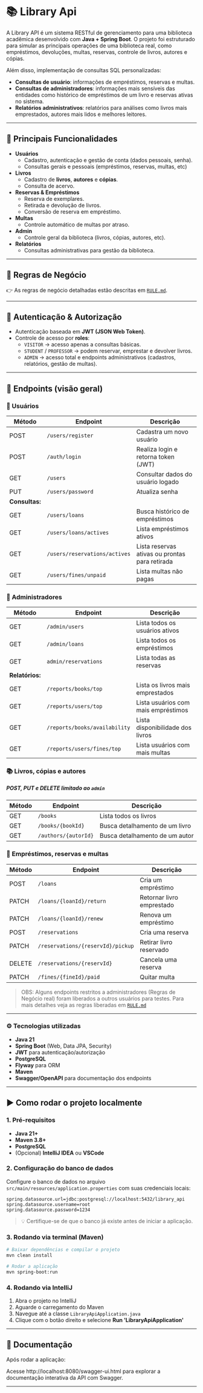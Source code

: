 # 📚 Library Api

A Library API é um sistema RESTful de gerenciamento para uma biblioteca acadêmica desenvolvido com **Java + Spring Boot**.
O projeto foi estruturado para simular as principais operações de uma biblioteca real, como empréstimos, devoluções, multas, reservas, controle de livros, autores e cópias.

Além disso, implementação de consultas SQL personalizadas:
-  **Consultas de usuário**: informações de empréstimos, reservas e multas.
-  **Consultas de administradores**: informações mais sensíveis das entidades como histórico de empréstimos de um livro e reservas ativas no sistema.
-  **Relatórios administrativos**: relatórios para análises como livros mais emprestados, autores mais lidos e melhores leitores.


--- 
## 📌 Principais Funcionalidades

- **Usuários**
  - Cadastro, autenticação e gestão de conta (dados pessoais, senha).
  - Consultas gerais e pessoais (empréstimos, reservas, multas, etc)
- **Livros**
  - Cadastro de **livros**, **autores** e **cópias**.
  - Consulta de acervo.
- **Reservas & Empréstimos**
  - Reserva de exemplares.
  - Retirada e devolução de livros.
  - Conversão de reserva em empréstimo.
- **Multas**
  - Controle automático de multas por atraso.
- **Admin**
  - Controle geral da biblioteca (livros, cópias, autores, etc).
- **Relatórios**
  - Consultas administrativas para gestão da biblioteca.

---

## 📘 Regras de Negócio

 👉 As regras de negócio detalhadas estão descritas em [`RULE.md`](./RULE.md).

---

## 🔑 Autenticação & Autorização

- Autenticação baseada em **JWT (JSON Web Token)**.
- Controle de acesso por **roles**:
  - `VISITOR` → acesso apenas a consultas básicas.
  - `STUDENT` / `PROFESSOR` → podem reservar, emprestar e devolver livros.
  - `ADMIN` → acesso total e endpoints administrativos (cadastros, relatórios, gestão de multas).


---
## 📡 Endpoints (visão geral)

### 👤 Usuários
| Método         | Endpoint                      | Descrição                                      |
|----------------|-------------------------------|------------------------------------------------|
| POST           | `/users/register`             | Cadastra um novo usuário                       |
| POST           | `/auth/login`                 | Realiza login e retorna token (JWT)            |
| GET            | `/users`                      | Consultar dados do usuário logado              |
| PUT            | `/users/password`             | Atualiza senha                                 |
| **Consultas:** |                               |                                                |
| GET            | `/users/loans`                | Busca histórico de empréstimos                 |
| GET            | `/users/loans/actives`        | Lista empréstimos ativos                       |
| GET            | `/users/reservations/actives` | Lista reservas ativas ou prontas para retirada |
| GET            | `/users/fines/unpaid`         | Lista multas não pagas                         |

### 👤 Administradores
| Método          | Endpoint                       | Descrição                           |
|-----------------|--------------------------------|-------------------------------------|
| GET             | `/admin/users`                 | Lista todos os usuários ativos      |
| GET             | `/admin/loans`                 | Lista todos os empréstimos          |
| GET             | `admin/reservations`           | Lista todas as reservas             |
| **Relatórios:** |                                |                                     |
| GET             | `/reports/books/top`           | Lista os livros mais emprestados    |
| GET             | `/reports/users/top`           | Lista usuários com mais empréstimos |
| GET             | `/reports/books/availability`  | Lista disponibilidade dos livros    |
| GET             | `/reports/users/fines/top`     | Lista usuários com mais multas      |   


### 📚 Livros, cópias e autores
##### POST, PUT e DELETE limitado ao `admin`

| Método | Endpoint             | Descrição                      |
|--------|----------------------|--------------------------------|
| GET    | `/books`             | Lista todos os livros          |
| GET    | `/books/{bookId}`    | Busca detalhamento de um livro |
| GET    | `/authors/{autorId}` | Busca detalhamento de um autor |


### 📑 Empréstimos, reservas e multas

| Método | Endpoint                          | Descrição                 |
|--------|-----------------------------------|---------------------------|
| POST   | `/loans`                          | Cria um empréstimo        |
| PATCH  | `/loans/{loanId}/return`          | Retornar livro emprestado |
| PATCH  | `/loans/{loanId}/renew`           | Renova um empréstimo      |
| POST   | `/reservations`                   | Cria uma reserva          |
| PATCH  | `/reservations/{reservId}/pickup` | Retirar livro reservado   |
| DELETE | `/reservations/{reservId}`        | Cancela uma reserva       |
| PATCH  | `/fines/{fineId}/paid`            | Quitar multa              |

> OBS: Alguns endpoints restritos a administradores (Regras de Negócio real) foram liberados a outros usuários para testes. Para mais detalhes veja as regras liberadas em [`RULE.md`](./RULE.md)

---

### ⚙️ Tecnologias utilizadas

* **Java 21**
* **Spring Boot** (Web, Data JPA, Security)
* **JWT** para autenticação/autorização
* **PostgreSQL**
* **Flyway** para ORM
* **Maven**
* **Swagger/OpenAPI** para documentação dos endpoints
---

## ▶️ Como rodar o projeto localmente

### 1. Pré-requisitos

- **Java 21+**
- **Maven 3.8+**
- **PostgreSQL**
- (Opcional) **IntelliJ IDEA** ou **VSCode**

### 2. Configuração do banco de dados

Configure o banco de dados no arquivo `src/main/resources/application.properties` com suas credenciais locais:

```properties
spring.datasource.url=jdbc:postgresql://localhost:5432/library_api
spring.datasource.username=root
spring.datasource.password=1234
```

> 💡 Certifique-se de que o banco já existe antes de iniciar a aplicação.

### 3. Rodando via terminal (Maven)

```bash
# Baixar dependências e compilar o projeto
mvn clean install

# Rodar a aplicação
mvn spring-boot:run
```

### 4. Rodando via IntelliJ

1. Abra o projeto no IntelliJ
2. Aguarde o carregamento do Maven
3. Navegue até a classe `LibraryApiApplication.java`
4. Clique com o botão direito e selecione **Run 'LibraryApiApplication'**


---
## 📄 Documentação

Após rodar a aplicação:

Acesse http://localhost:8080/swagger-ui.html para explorar a documentação interativa da API com Swagger.

---


